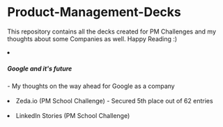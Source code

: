 # Product-Management-Decks
This repository contains all the decks created for PM Challenges and my thoughts about some Companies as well. Happy Reading :)

<li><h5>Google and it's future</h5> - My thoughts on the way ahead for Google as a company</li><br>
<li>Zeda.io (PM School Challenge) - Secured 5th place out of 62 entries</li><br>
<li>LinkedIn Stories (PM School Challenge)</li><br>
